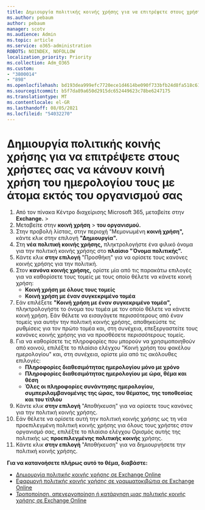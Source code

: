 ```yaml
---
title: Δημιουργία πολιτικής κοινής χρήσης για να επιτρέψετε στους χρήστες σας να κάνουν κοινή χρήση του ημερολογίου τους με άτομα εκτός του οργανισμού σας
ms.author: pebaum
author: pebaum
manager: scotv
ms.audience: Admin
ms.topic: article
ms.service: o365-administration
ROBOTS: NOINDEX, NOFOLLOW
localization_priority: Priority
ms.collection: Adm_O365
ms.custom:
- "3800014"
- "898"
ms.openlocfilehash: bd193dea999efc7720ece1d4614be090f733bfb24d8fa518c61ee23cca0063dc
ms.sourcegitcommit: b5f7da89a650d2915dc652449623c78be6247175
ms.translationtype: MT
ms.contentlocale: el-GR
ms.lasthandoff: 08/05/2021
ms.locfileid: "54032270"
---
```

# <a name="create-a-sharing-policy-to-allow-your-users-to-share-their-calendar-with-people-outside-your-organization"></a>Δημιουργία πολιτικής κοινής χρήσης για να επιτρέψετε στους χρήστες σας να κάνουν κοινή χρήση του ημερολογίου τους με άτομα εκτός του οργανισμού σας

1. Από τον πίνακα Κέντρο διαχείρισης Microsoft 365, μεταβείτε στην **Exchange.**  >  
2. Μεταβείτε στην **κοινή χρήση**  >  **του οργανισμού.**
3. Στην προβολή λίστας, στην περιοχή "Μεμονωμένη **κοινή χρήση",** κάντε κλικ στην επιλογή **"Δημιουργία".**
4. Στη **νέα πολιτική κοινής χρήσης,** πληκτρολογήστε ένα φιλικό όνομα για την πολιτική κοινής χρήσης στο **πλαίσιο "Όνομα πολιτικής".**
5. Κάντε κλικ **στην επιλογή**  "Προσθήκη" για να ορίσετε τους κανόνες κοινής χρήσης για την πολιτική.
6. Στον **κανόνα κοινής χρήσης,** ορίστε μία από τις παρακάτω επιλογές για να καθορίσετε τους τομείς με τους οποίο θέλετε να κάνετε κοινή χρήση:
    - **Κοινή χρήση με όλους τους τομείς**
    - **Κοινή χρήση με έναν συγκεκριμένο τομέα**
8. Εάν επιλέξετε **"Κοινή χρήση με έναν συγκεκριμένο τομέα",** πληκτρολογήστε το όνομα του τομέα με τον οποίο θέλετε να κάνετε κοινή χρήση. Εάν θέλετε να εισαγάγετε περισσότερους από έναν τομείς για αυτήν την πολιτική κοινής χρήσης, αποθηκεύστε τις ρυθμίσεις για τον πρώτο τομέα και, στη συνέχεια, επεξεργαστείτε τους κανόνες κοινής χρήσης για να προσθέσετε περισσότερους τομείς.
9. Για να καθορίσετε τις πληροφορίες  που μπορούν να χρησιμοποιηθούν από κοινού, επιλέξτε το πλαίσιο ελέγχου "Κοινή χρήση του φακέλου ημερολογίου" και, στη συνέχεια, ορίστε μία από τις ακόλουθες επιλογές:
    - **Πληροφορίες διαθεσιμότητας ημερολογίου μόνο με χρόνο**
    - **Πληροφορίες διαθεσιμότητας ημερολογίου με ώρα, θέμα και θέση**
    - **Όλες οι πληροφορίες συνάντησης ημερολογίου, συμπεριλαμβανομένης της ώρας, του θέματος, της τοποθεσίας και του τίτλου**
11. Κάντε κλικ **στην επιλογή** "Αποθήκευση" για να ορίσετε τους κανόνες για την πολιτική κοινής χρήσης.
12. Εάν θέλετε να ορίσετε αυτή την πολιτική κοινής χρήσης ως τη νέα προεπιλεγμένη πολιτική κοινής χρήσης για όλους τους χρήστες στον οργανισμό σας, επιλέξτε το πλαίσιο ελέγχου Ορισμός αυτής της πολιτικής ως **προεπιλεγμένης πολιτικής κοινής** χρήσης.
13. Κάντε κλικ **στην επιλογή** "Αποθήκευση" για να δημιουργήσετε την πολιτική κοινής χρήσης.  

**Για να κατανοήσετε πλήρως αυτό το θέμα, διαβάστε:**

- [Δημιουργία πολιτικής κοινής χρήσης σε Exchange Online](https://docs.microsoft.com/exchange/sharing/sharing-policies/create-a-sharing-policy)
- [Εφαρμογή πολιτικής κοινής χρήσης σε γραμματοκιβώτια σε Exchange Online](https://docs.microsoft.com/exchange/sharing/sharing-policies/apply-a-sharing-policy)
- [Τροποποίηση, απενεργοποίηση ή κατάργηση μιας πολιτικής κοινής χρήσης σε Exchange Online](https://docs.microsoft.com/exchange/sharing/sharing-policies/modify-a-sharing-policy)